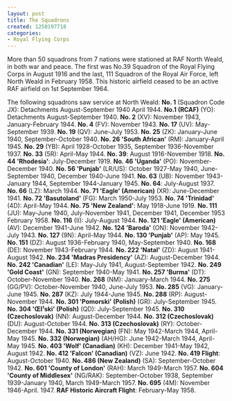 ```yaml
---
layout: post
title: The Squadrons
created: 1250197718
categories:
- Royal Flying Corps
---
```

More than 50 squadrons from 7 nations were stationed at RAF North Weald, in both war and peace. The first was No.39 Squadron of the Royal Flying Corps in August 1916 and the last, 111 Squadron of the Royal Air Force, left North Weald in February 1958.  This historic airfield ceased to be an active RAF airfield on 1st September 1964.

The following squadrons saw service at North Weald: <strong>No. 1</strong> (Squadron Code JX): Detachments August-September 1940 April 1944. <strong>No.1 (RCAF)</strong> (YO): Detachments August-September 1940. <strong>No. 2</strong> (XV): November 1943, January-February 1944. <strong>No. 4</strong> (FV): November 1943. <strong>No. 17</strong> (UV): May-September 1939. <strong>No. 19</strong> (QV): June-July 1953. <strong>No. 25</strong> (ZK): January-June 1940, September-October 1940. <strong>No. 26 'South African'</strong> (RM): January-April 1945. <strong>No. 29</strong> (YB): April 1928-October 1935, September 1936-November 1937. <strong>No. 33</strong> (5R): April-May 1944. <strong>No. 39</strong>: August 1916-November 1918. <strong>No. 44 'Rhodesia'</strong>: July-December 1919. <strong>No. 46 'Uganda'</strong> (PO): November-December 1940. <strong>No. 56 'Punjab'</strong> (LR/US): October 1927-May 1940, June-September 1940, December 1940-June 1941. <strong>No. 63</strong> (UB): November 1943-January 1944, September 1944-January 1945. <strong>No. 64</strong>: July-August 1937. <strong>No. 66</strong> (LZ): March 1944. <strong>No. 71 'Eagle' (American)</strong> (XR): June-December 1941.  <strong>No. 72 'Basutoland'</strong> (FG): March 1950-July 1953. <strong>No. 74 'Trinidad'</strong> (4D): April-May 1944. <strong>No. 75 'New Zealand'</strong>: May 1918-June 1919. <strong>No. 111</strong> (JU): May-June 1940, July-November 1941, December 1941, December 1953 February 1958. <strong>No. 116</strong> (II): July-August 1944. <strong>No. 121 'Eagle' (American)</strong> (AV): December 1941-June 1942.  <strong>No. 124 'Baroda'</strong> (ON): November 1942-July 1943. <strong>No. 127</strong> (9N): April-May 1944. <strong>No. 130 'Punjab'</strong> (AP): May 1945. <strong>No. 151</strong> (DZ): August 1936-February 1940, May-September 1940. <strong>No. 168</strong> (DE): November 1943-February 1944. <strong>No. 222 'Natal'</strong> (ZD): August 1941-August 1942. <strong>No. 234 'Madras Presidency'</strong> (AZ): August-December 1944. <strong>No. 242 'Canadian'</strong> (LE): May-July 1941, August-September 1942. <strong>No. 249 'Gold Coast'</strong> (GN): September 1940-May 1941. <strong>No. 257 'Burma'</strong> (DT): October-November 1940. <strong>No. 268</strong> (NM): January-March 1944. <strong>No. 275</strong> (GG/PV): October-November 1940, June-July 1953. <strong>No. 285</strong> (VG): January-June 1945. <strong>No. 287</strong> (KZ): July 1944-June 1945. <strong>No. 288</strong> (RP): August-November 1944. <strong>No. 301 'Pomorski' (Polish)</strong> (GR): July-September 1945. <strong>No. 304 'Œl¹ski' (Polish)</strong> (QD): July-September 1945. <strong>No. 310 (Czechoslovak)</strong> (NN): August-December 1944. <strong>No. 312 (Czechoslovak)</strong> (DU): August-October 1944. <strong>No. 313 (Czechoslovak)</strong> (RY): October-December 1944. <strong>No. 331 (Norwegian)</strong> (FN): May 1942-March 1944, April-May 1945. <strong>No. 332 (Norwegian)</strong> (AH/HG): June 1942-March 1944, April-May 1945. <strong>No. 403 'Wolf' (Canadian)</strong> (KH): December 1941-May 1942, August 1942.  <strong>No. 412 'Falcon' (Canadian)</strong> (VZ): June 1942.  <strong>No. 419 Flight</strong>: August-October 1940.  <strong>No. 486 (New Zealand)</strong> (SA): September-October 1942. <strong>No. 601 'County of London'</strong> (RAH): March 1949-March 1957. <strong>No. 604 'County of Middlesex'</strong> (NG/RAK): September-October 1938, September 1939-January 1940, March 1949-March 1957. <strong>No. 695</strong> (4M): November 1946-April. 1947. <strong>RAF Historic Aircraft Flight</strong>:  February-May 1958.


